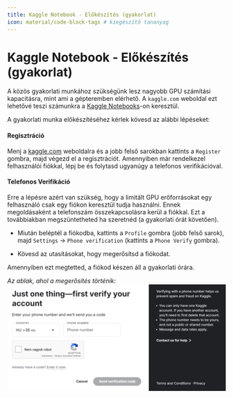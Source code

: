 ```yaml
---
title: Kaggle Notebook - Előkészítés (gyakorlat)
icon: material/code-block-tags # kiegészítő tananyag
---
```


# Kaggle Notebook - Előkészítés (gyakorlat)

A közös gyakorlati munkához szükségünk lesz nagyobb GPU számítási kapacitásra, mint ami a gépteremben elérhető.
A `kaggle.com` weboldal ezt lehetővé teszi számunkra a [Kaggle Notebooks](https://www.kaggle.com/code)-on keresztül.

A gyakorlati munka előkészítéséhez kérlek kövesd az alábbi lépéseket:

#### Regisztráció
Menj a [kaggle.com](https://www.kaggle.com/code) weboldalra és a jobb felső sarokban kattints a `Register` gombra, majd végezd el a regisztrációt. Amennyiben már rendelkezel felhasználói fiókkal, lépj be és folytasd ugyanúgy a telefonos verifikációval.

#### Telefonos Verifikáció
Erre a lépésre azért van szükség, hogy a limitált GPU erőforrásokat egy felhasználó csak egy fiókon keresztül tudja használni. Ennek megoldásaként a telefonszám összekapcsolásra kerül a fiókkal. Ezt a továbbiakban megszüntetheted ha szeretnéd (a gyakorlati órát követően).

- Miután beléptél a fiókodba, kattints a `Profile` gombra (jobb felső sarok), majd `Settings` -> `Phone verification` (kattints a `Phone Verify` gombra).

- Kövesd az utasításokat, hogy megerősítsd a fiókodat.

Amennyiben ezt megtetted, a fiókod készen áll a gyakorlati órára.

*Az ablak, ahol a megerősítés  történik:*
![](kaggle_phone_verification.png)

